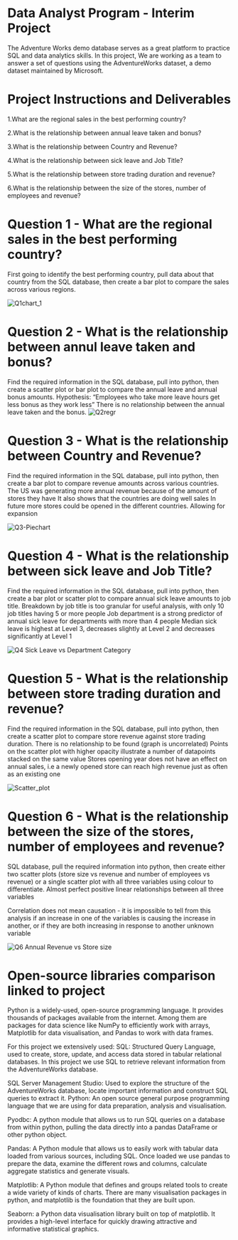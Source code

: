 # Data Analyst Program - Interim Project

The Adventure Works demo database serves as a great platform to practice SQL and data analytics skills. In this project, We are working as a team to answer a set of questions using the AdventureWorks dataset, a demo dataset maintained by Microsoft.

# Project Instructions and Deliverables

1.What are the regional sales in the best performing country?

2.What is the relationship between annual leave taken and bonus?

3.What is the relationship between Country and Revenue?

4.What is the relationship between sick leave and Job Title?

5.What is the relationship between store trading duration and revenue?

6.What is the relationship between the size of the stores, number of employees and revenue?

# Question 1 - What are the regional sales in the best performing country?

First going to identify the best performing country, pull data about that country from the SQL database, then create a bar plot to compare the sales across various regions.

![Q1chart_1](https://user-images.githubusercontent.com/36445846/198904552-4e48abbb-ff77-46e0-b5ff-85fb55b4bbdb.png)

# Question 2 - What is the relationship between annul leave taken and bonus?

Find the required information in the SQL database, pull into python, then create a scatter plot or bar plot to compare the annual leave and annual bonus amounts.
Hypothesis: “Employees who take more leave hours get less bonus as they work less”
There is no relationship between the annual leave taken and the bonus.
![Q2regr](https://user-images.githubusercontent.com/36445846/198904347-00887cc5-602b-436f-9c9f-4798733b8c8b.png)

# Question 3 - What is the relationship between Country and Revenue?

Find the required information in the SQL database, pull into python, then create a bar plot to compare revenue amounts across various countries.
The US was generating more annual revenue because of the amount of stores they have
It also shows that the countries are doing well sales 
 In future more stores could be opened in the different countries. Allowing for expansion
 
![Q3-Piechart](https://user-images.githubusercontent.com/36445846/198908060-6e3e5ae2-e4f9-4bab-86b6-ad327694fed0.png)

# Question 4 - What is the relationship between sick leave and Job Title?

Find the required information in the SQL database, pull into python, then create a bar plot or scatter plot to compare annual sick leave amounts to job title.
Breakdown by job title is too granular for useful analysis, with only 10 job titles having 5 or more people
Job department is a strong predictor of annual sick leave for departments with more than 4 people
Median sick leave is highest at Level 3, decreases slightly at Level 2 and decreases significantly at Level 1


![Q4  Sick Leave vs Department Category](https://user-images.githubusercontent.com/36445846/198908167-195f5580-729f-4f40-b08e-ad90472c6d49.png)

# Question 5 - What is the relationship between store trading duration and revenue?

Find the required information in the SQL database, pull into python, then create a scatter plot to compare store revenue against store trading duration.
There is no relationship to be found (graph is uncorrelated)
Points on the scatter plot with higher opacity illustrate a number of datapoints stacked on the same value
Stores opening year does not have an effect on annual sales, i.e a newly opened store can reach high revenue just as often as an existing one

![Scatter_plot](https://user-images.githubusercontent.com/36445846/198908235-77916298-41c5-462a-aa16-333cd7c777f9.png)

# Question 6 - What is the relationship between the size of the stores, number of employees and revenue?

SQL database, pull the required information into python, then create either two scatter plots (store size vs revenue and number of employees vs revenue) or a single scatter plot with all three variables using colour to differentiate.
Almost perfect positive linear relationships between all three variables

Correlation does not mean causation - it is impossible to tell from this analysis if an increase in one of the variables is causing the increase in another, or if they are both increasing in response to another unknown variable

![Q6  Annual Revenue vs Store size](https://user-images.githubusercontent.com/36445846/198908302-75e7b226-afeb-4d60-b626-7c5c66c3ba1c.png)

# Open-source libraries comparison linked to project

Python is a widely-used, open-source programming language. It provides thousands of  packages available from the internet. Among them are packages for data science like  NumPy to efficiently work with arrays, Matplotlib for data visualisation, and Pandas to work with data frames. 

For this project we extensively used:
SQL: Structured Query Language, used to create, store, update, and access data stored in tabular relational databases. In this project we use SQL to retrieve relevant information from the AdventureWorks database.

SQL Server Management Studio: Used to explore the structure of the AdventureWorks database, locate important information and construct SQL queries to extract it.
Python: An open source general purpose programming language that we are using for data preparation, analysis and visualisation.

Pyodbc: A python module that allows us to run SQL queries on a database from within python, pulling the data directly into a pandas DataFrame or other python object.

Pandas: A Python module that allows us to easily work with tabular data loaded from various sources, including SQL. Once loaded we use pandas to prepare the data, examine the different rows and columns, calculate aggregate statistics and generate visuals. 

Matplotlib: A Python module that defines and groups related tools to create a wide variety of kinds of charts. There are many visualisation packages in python, and matplotlib is the foundation that they are built upon.

Seaborn: a Python data visualisation library built on top of matplotlib. It provides a high-level interface for quickly drawing attractive and informative statistical graphics.

